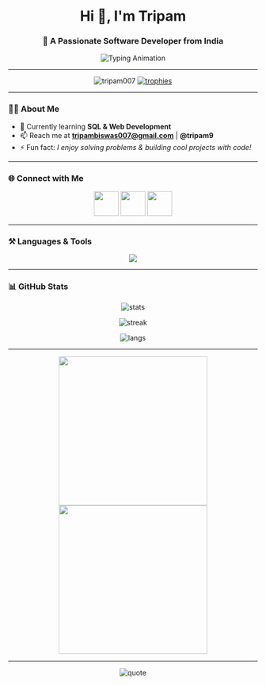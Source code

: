 <!-- Banner -->
<h1 align="center">Hi 👋, I'm Tripam</h1>
<h3 align="center">🚀 A Passionate Software Developer from India</h3>

<p align="center">
  <img src="https://readme-typing-svg.herokuapp.com?size=22&duration=4000&color=00C2FF&center=true&vCenter=true&width=600&lines=Full+Stack+Developer+%7C+Problem+Solver;Passionate+about+AI+and+Web+Apps;Always+learning+new+tech+🚀" alt="Typing Animation" />
</p>


---

<!-- Badges -->
<p align="center">
  <img src="https://komarev.com/ghpvc/?username=tripam007&label=Profile%20Views&color=0e75b6&style=flat" alt="tripam007" /> 
  <a href="https://github.com/ryo-ma/github-profile-trophy"><img src="https://github-profile-trophy.vercel.app/?username=tripam007&theme=algolia&margin-w=10&margin-h=10" alt="trophies"/></a> 
</p>

---

### 🧑‍💻 About Me
- 🌱 Currently learning **SQL & Web Development**
- 📫 Reach me at **tripambiswas007@gmail.com** | **@tripam9**
- ⚡ Fun fact: *I enjoy solving problems & building cool projects with code!*

---

### 🌐 Connect with Me
<p align="center">
  <a href="https://linkedin.com/in/tripam007" target="_blank"><img src="https://skillicons.dev/icons?i=linkedin" height="50"/></a>
  <a href="https://instagram.com/tripam9" target="_blank"><img src="https://skillicons.dev/icons?i=instagram" height="50"/></a>
  <a href="mailto:tripambiswas007@gmail.com" target="_blank"><img src="https://skillicons.dev/icons?i=gmail" height="50"/></a>
</p>

---

### ⚒️ Languages & Tools
<p align="center">
  <img src="https://skillicons.dev/icons?i=python,java,c,cpp,html,css,javascript,flask,git,mysql,pandas" />
</p>

---

### 📊 GitHub Stats
<p align="center">
  <img src="https://github-readme-stats.vercel.app/api?username=tripam007&show_icons=true&theme=tokyonight" alt="stats"/>
</p>
<p align="center">
  <img src="https://github-readme-streak-stats.herokuapp.com?user=tripam007&theme=tokyonight" alt="streak"/>
</p>
<p align="center">
  <img src="https://github-readme-stats.vercel.app/api/top-langs?username=tripam007&layout=compact&theme=tokyonight" alt="langs"/>
</p>

---

<p align="center">
  <img src="https://raw.githubusercontent.com/rajput2107/rajput2107/master/Assets/Developer.gif" width="300">
  <img src="https://raw.githubusercontent.com/rahulbanerjee26/githubProfileReadmeGenerator/main/gifs/code.gif" width="300">
</p>

---


<p align="center">
  <img src="https://quotes-github-readme.vercel.app/api?type=horizontal&theme=radical" alt="quote"/>
</p>
